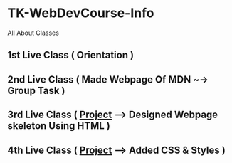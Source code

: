 # TK-WebDevCourse-Info
All About Classes

## 1st Live Class ( Orientation )

## 2nd Live Class ( Made Webpage Of MDN  ~-> Group Task )

## 3rd Live Class ( [Project](https://sami-ul-haq.github.io/week3-4-class-project/) --> Designed Webpage skeleton Using HTML )

## 4th Live Class ( [Project](https://sami-ul-haq.github.io/week3-4-class-project/) --> Added CSS & Styles )




